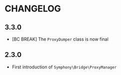 CHANGELOG
=========

3.3.0
-----

 * [BC BREAK] The `ProxyDumper` class is now final

2.3.0
-----

 * First introduction of `Symphony\Bridge\ProxyManager`
